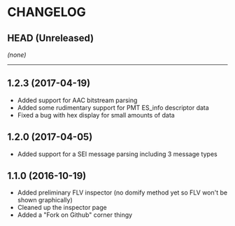CHANGELOG
=========

## HEAD (Unreleased)
_(none)_

--------------------

## 1.2.3 (2017-04-19)
* Added support for AAC bitstream parsing
* Added some rudimentary support for PMT ES_info descriptor data
* Fixed a bug with hex display for small amounts of data

## 1.2.0 (2017-04-05)
* Added support for a SEI message parsing including 3 message types

## 1.1.0 (2016-10-19)
* Added preliminary FLV inspector (no domify method yet so FLV won't be shown graphically)
* Cleaned up the inspector page
* Added a "Fork on Github" corner thingy
